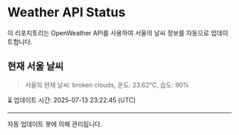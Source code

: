 
# Weather API Status

이 리포지토리는 OpenWeather API를 사용하여 서울의 날씨 정보를 자동으로 업데이트합니다.

## 현재 서울 날씨
> 서울의 현재 날씨: broken clouds, 온도: 23.62°C, 습도: 90%

⏳ 업데이트 시간: 2025-07-13 23:22:45 (UTC)

---
자동 업데이트 봇에 의해 관리됩니다.
